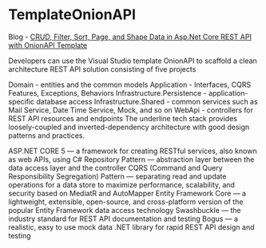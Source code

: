 # TemplateOnionAPI
Blog - [CRUD, Filter, Sort, Page, and Shape Data in Asp.Net Core REST API with OnionAPI Template](https://medium.com/scrum-and-coke/rapid-prototype-asp-net-core-rest-api-using-onionapi-template-b10eea295655)

Developers can use the Visual Studio template OnionAPI to scaffold a clean architecture REST API solution consisting of five projects

Domain - entities and the common models
Application - Interfaces, CQRS Features, Exceptions, Behaviors
Infrastructure.Persistence - application-specific database access
Infrastructure.Shared - common services such as Mail Service, Date Time Service, Mock, and so on
WebApi - controllers for REST API resources and endpoints
The underline tech stack provides loosely-coupled and inverted-dependency architecture with good design patterns and practices.

ASP.NET CORE 5 — a framework for creating RESTful services, also known as web APIs, using C#
Repository Pattern — abstraction layer between the data access layer and the controller
CQRS (Command and Query Responsibility Segregation) Pattern — separating read and update operations for a data store to maximize performance, scalability, and security based on MediatR and AutoMapper
Entity Framework Core — a lightweight, extensible, open-source, and cross-platform version of the popular Entity Framework data access technology
Swashbuckle — the industry standard for REST API documentation and testing
Bogus — a realistic, easy to use mock data .NET library for rapid REST API design and testing

